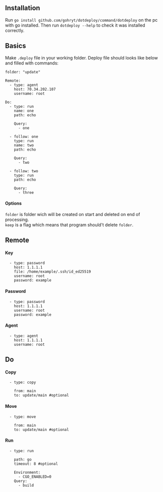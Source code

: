 ## Installation
Run ```go install github.com/gohryt/dotdeploy/command/dotdeploy``` on the pc with go installed. Then run ```dotdeploy --help``` to check it was installed correctly.
## Basics
Make ```.deploy``` file in your working folder. Deploy file should looks like below and filled with commands:  
```
folder: "update"

Remote:
  - type: agent
    host: 70.34.202.107
    username: root

Do:
  - type: run
    name: one
    path: echo
    
    Query:
      - one

  - follow: one
    type: run
    name: two
    path: echo
    
    Query:
      - two

  - follow: two
    type: run
    path: echo
    
    Query:
      - three
```
#### Options
```folder``` is folder wich will be created on start and deleted on end of processing.  
```keep``` is a flag which means that program should't delete ```folder```.  
## Remote
#### Key
```
  - type: password
    host: 1.1.1.1
    file: /home/example/.ssh/id_ed25519
    username: root
    password: example
```
#### Password
```
  - type: password
    host: 1.1.1.1
    username: root
    password: example
```
#### Agent
```
  - type: agent
    host: 1.1.1.1
    username: root
```
## Do
#### Copy
```
  - type: copy

    from: main
    to: update/main #optional
```
#### Move
```
  - type: move

    from: main
    to: update/main #optional
```
#### Run
```
  - type: run

    path: go
    timeout: 8 #optional
    
    Environment:
      - CGO_ENABLED=0
    Query:
      - build
```
